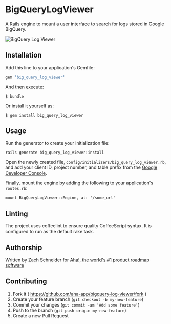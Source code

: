 # BigQueryLogViewer

A Rails engine to mount a user interface to search for logs stored in Google BigQuery.

![BigQuery Log Viewer](https://cloud.githubusercontent.com/assets/1896112/9646564/7877bcda-519a-11e5-8bfb-bc34dc93de9e.png)

## Installation

Add this line to your application's Gemfile:

```ruby
gem 'big_query_log_viewer'
```

And then execute:

    $ bundle

Or install it yourself as:

    $ gem install big_query_log_viewer

## Usage

Run the generator to create your initialization file:

`rails generate big_query_log_viewer:install`

Open the newly created file, `config/initializers/big_query_log_viewer.rb`, and add your client ID, project number, and table prefix from the [Google Developer Console](https://console.developers.google.com).

Finally, mount the engine by adding the following to your application's `routes.rb`: 

`mount BigQueryLogViewer::Engine, at: '/some_url'`

## Linting

The project uses coffeelint to ensure quality CoffeeScript syntax. It is configured to run as the default rake task.

## Authorship

Written by Zach Schneider for [Aha!, the world's #1 product roadmap software](http://www.aha.io/)

## Contributing

1. Fork it ( https://github.com/aha-app/bigquery-log-viewer/fork )
2. Create your feature branch (`git checkout -b my-new-feature`)
3. Commit your changes (`git commit -am 'Add some feature'`)
4. Push to the branch (`git push origin my-new-feature`)
5. Create a new Pull Request
